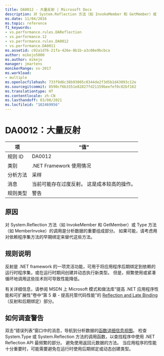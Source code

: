 ```yaml
---
title: DA0012 - 大量反射 | Microsoft Docs
description: 对 System.Reflection 方法（如 InvokeMember 和 GetMember）或 Type 方法（如 MemberInvoke）的调用是分析数据的重要组成部分。
ms.date: 11/04/2016
ms.topic: reference
f1_keywords:
- vs.performance.rules.DAReflection
- vs.performance.12
- vs.performance.rules.DA0012
- vs.performance.DA0011
ms.assetid: c92a1d76-21fa-426e-8b1b-a3c08e9bcbca
author: mikejo5000
ms.author: mikejo
manager: jmartens
monikerRange: vs-2017
ms.workload:
- multiple
ms.openlocfilehash: 733f9d6c38b93005c0344de2f3d5b1d43093c12e
ms.sourcegitcommit: 8590cf6b3351e82827fd21159beefef0c02bf162
ms.translationtype: HT
ms.contentlocale: zh-CN
ms.lasthandoff: 03/08/2021
ms.locfileid: "102469956"
---
```

# <a name="da0012-significant-amount-of-reflection"></a>DA0012：大量反射

|项|“值”|
|-|-|
|规则 ID|DA0012|
|类别|.NET Framework 使用情况|
|分析方法|采样|
|消息|当前可能存在过度反射。 这是成本较高的操作。|
|规则类型|警告|

## <a name="cause"></a>原因
 对 System.Reflection 方法（如 InvokeMember 和 GetMember）或 Type 方法（如 MemberInvoke）的调用是分析数据的重要组成部分。 如果可能，请考虑用对依赖程序集方法的早期绑定来替代这些方法。

## <a name="rule-description"></a>规则说明
 反射是 .NET framework 的一项灵活功能，可用于将应用程序后期绑定到依赖的运行时程序集，或在运行时期间创建并动态执行新类型。 但是，频繁使用或紧凑循环地调用这些技术则可导致性能降低。

 有关详细信息，请参阅 MSDN 上 Microsoft 模式和做法库“提高 .NET 应用程序性能和可扩展性”卷中“第 5 章 - 提高托管代码性能”的 [Reflection and Late Binding](/previous-versions/msp-n-p/ff647790(v=pandp.10)#reflection-and-late-binding)（反射和后期绑定）部分。

## <a name="how-to-investigate-a-warning"></a>如何调查警告
 双击“错误列表”窗口中的消息，导航到分析数据的[函数详细信息视图](../profiling/function-details-view.md)。 检查 System.Type 或 System.Reflection 方法的调用函数，以查找程序中使用 .NET Reflection API 最频繁的部分。 避免使用返回元数据的方法。 当应用程序的性能十分重要时，可能需要避免在运行时使用后期绑定或动态创建类型。
